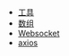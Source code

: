 <!-- _sidebar.md -->
- [工具](tools/utils.md)
- [数组](tools/arrUtils.md)
- [Websocket](tools/websocket.md)
- [axios](tools/axios.md)